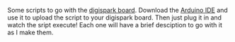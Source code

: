 Some scripts to go with the [digispark board](http://www.ebay.com/itm/Digispark-Kickstarter-ATTINY85-Arduino-General-Micro-USB-Development-Board-/142062832671?hash=item21139acc1f:g:2RUAAOSwAL9UdypA).  Download the [Arduino IDE](https://www.arduino.cc/en/Main/Software) and use it to upload the script to your digispark board.  Then just plug it in and watch the sript execute!  Each one will have a brief desciption to go with it as I make them.